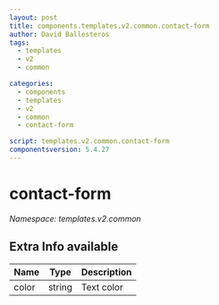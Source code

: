 ```yaml
---
layout: post
title: components.templates.v2.common.contact-form
author: David Ballesteros
tags:
  - templates
  - v2
  - common

categories:
  - components
  - templates
  - v2
  - common
  - contact-form

script: templates.v2.common.contact-form
componentsversion: 5.4.27
---
```

# contact-form

*Namespace: templates.v2.common*

## Extra Info available

| Name | Type | Description |
| --- | --- | --- |
| color | string | Text color |